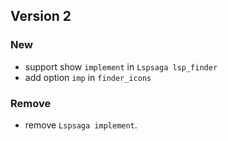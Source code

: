 ## Version 2

### New

- support show `implement` in `Lspsaga lsp_finder`
- add option `imp` in `finder_icons`

### Remove

- remove `Lspsaga implement`.
